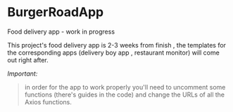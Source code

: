 # BurgerRoadApp
Food delivery app  - work in progress

This project's food delivery app is 2-3 weeks from finish , the templates for the corresponding apps (delivery boy app , restaurant monitor) will come out right after. 



_Important:_
> in order for the app to work properly you'll need to uncomment some functions (there's guides in the code) and change the URLs of all the Axios functions. 
